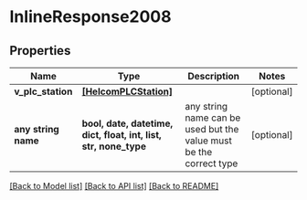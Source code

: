 # InlineResponse2008


## Properties
Name | Type | Description | Notes
------------ | ------------- | ------------- | -------------
**v_plc_station** | [**[HelcomPLCStation]**](HelcomPLCStation.md) |  | [optional] 
**any string name** | **bool, date, datetime, dict, float, int, list, str, none_type** | any string name can be used but the value must be the correct type | [optional]

[[Back to Model list]](../README.md#documentation-for-models) [[Back to API list]](../README.md#documentation-for-api-endpoints) [[Back to README]](../README.md)


